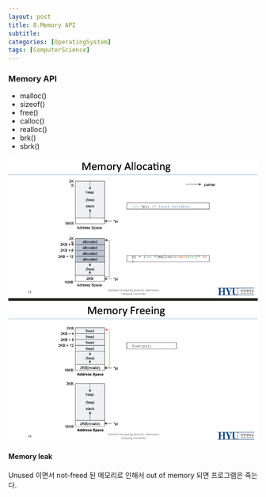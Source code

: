 ```yaml
---
layout: post
title: 8.Memory API
subtitle: 
categories: [OperatingSystem]
tags: [ComputerScience]
---
```


### Memory API
- malloc()
- sizeof()
- free()
- calloc()
- realloc()
- brk()
- sbrk()

![1.1](/assets/images/os/14.1.png)

#### Memory leak
Unused 이면서 not-freed 된 메모리로 인해서 out of memory 되면 프로그램은 죽는다.